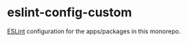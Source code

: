 # eslint-config-custom

[ESLint](https://github.com/eslint/eslint) configuration for the apps/packages in this monorepo.
